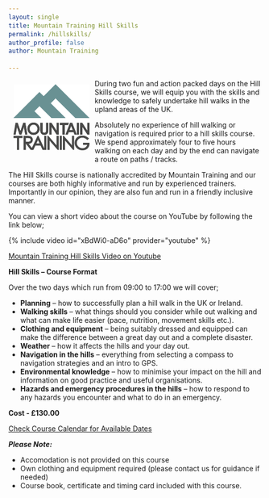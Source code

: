 ```yaml
---
layout: single
title: Mountain Training Hill Skills
permalink: /hillskills/
author_profile: false
author: Mountain Training

---
```


<div>
<img src="/assets/images/MT_rgb.png" width="30%" height="auto" style="float: left; margin: 10px;">
During two fun and action packed days on the Hill Skills course, we will equip you with the skills and knowledge to safely undertake hill walks in the upland areas of the UK.

Absolutely no experience of hill walking or navigation is required prior to a hill skills course. We spend approximately four to five hours walking on each day and by the end can navigate a route on paths / tracks.

The Hill Skills course is nationally accredited by Mountain Training and our courses are both highly informative and run by experienced trainers. Importantly in our opinion, they are also fun and run in a friendly inclusive manner.
</div>

You can view a short video about the course on YouTube by following the link below;

{% include video id="xBdWi0-aD6o" provider="youtube" %}

[Mountain Training Hill Skills Video on Youtube](https://www.youtube.com/watch?v=xBdWi0-aD6o)

**Hill Skills – Course Format**

Over the two days which run from 09:00 to 17:00 we will cover;

- **Planning** – how to successfully plan a hill walk in the UK or Ireland.
- **Walking skills** – what things should you consider while out walking and what can make life easier (pace, nutrition, movement skills etc.).
- **Clothing and equipment** – being suitably dressed and equipped can make the difference between a great day out and a complete disaster.
- **Weather** – how it affects the hills and your day out.
- **Navigation in the hills** – everything from selecting a compass to navigation strategies and an intro to GPS.
- **Environmental knowledge** – how to minimise your impact on the hill and information on good practice and useful organisations.
- **Hazards and emergency procedures in the hills** – how to respond to any hazards you encounter and what to do in an emergency.


**Cost - £130.00**

<a href="/calendar/" class="btn btn--success">Check Course Calendar for Available Dates</a>

***Please Note:***
- Accomodation is not provided on this course
- Own clothing and equipment required (please contact us for guidance if needed)
- Course book, certificate and timing card included with this course.
